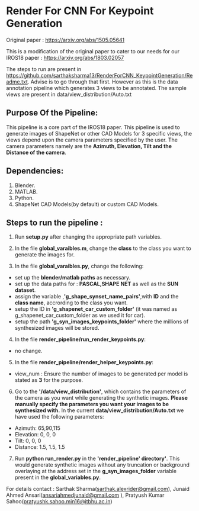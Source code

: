 # Render For CNN For Keypoint Generation


Original paper : https://arxiv.org/abs/1505.05641

This is a modification of the original paper to cater to our needs for our  IROS18 paper : https://arxiv.org/abs/1803.02057

The steps to run are present in https://github.com/sarthaksharma13/RenderForCNN_KeypointGeneration/Readme.txt. Advise is to go through that first. 
However as this is the data annotation pipeline which generates 3 views to be annotated. The sample views are present in data/view_distribution/Auto.txt
## Purpose Of the Pipeline:

This pipeline is a core part of the IROS18 paper. This pipeline is used to generate images of ShapeNet or other CAD Models for 3 specific views, the views depend upon the camera parameters specified by the user. The camera parameters namely are the **Azimuth, Elevation, Tilt and the Distance of the camera**. 

## Dependencies:

1. Blender.
2. MATLAB.
3. Python.
4. ShapeNet CAD Models(by default) or custom CAD Models.

## Steps to run the pipeline :

1. Run **setup.py** after changing the appropriate path variables.

2. In the file **global_varaibles.m**, change the **class** to the class you want to generate the images for.

3. In the file **global_varaibles.py**, change the following:
  - set up the **blender/matlab paths** as necessary.
  - set up the data paths for : **PASCAL,SHAPE NET** as well as the **SUN dataset**.
  - assign the variable ,**'g_shape_synset_name_pairs'**,with **ID** and the **class name**, accrording to the class you want.
  - setup the ID in **'g_shapenet_car_custom_folder'** (it was named as g_shapenet_car_custom_folder as we used it for car).
  - setup the path **'g_syn_images_keypoints_folder'** where the millions of synthesized images will be stored.
  
4. In the file **render_pipeline/run_render_keypoints.py**:
  - no change.
  
5. In the file **render_pipeline/render_helper_keypoints.py**:
  - view_num : Ensure the number of images to be generated per model is stated as **3** for the purpose.

6. Go to the **'/data/view_distribution'**, which contains the parameters of the camera as you want while generating the synthetic images. **Please manually specify the parameters you want your images to be synthesized with.** In the current **data/view_distribution/Auto.txt** we have used the following parameters:
  - Azimuth: 65,90,115
  - Elevation: 0, 0, 0
  - Tilt: 0, 0, 0
  - Distance: 1.5, 1.5, 1.5
 
7. Run **python run_render.py** in the **'render_pipeline' directory'**. This would generate synthetic images without any truncation or background overlaying at the address set in the **g_syn_images_folder** variable present in the **global_variables.py**.


For details contact : Sarthak Sharma(sarthak.alexrider@gmail.com), Junaid Ahmed Ansari(ansariahmedjunaid@gmail.com ), Pratyush Kumar Sahoo(pratyushk.sahoo.min16@itbhu.ac.in)
